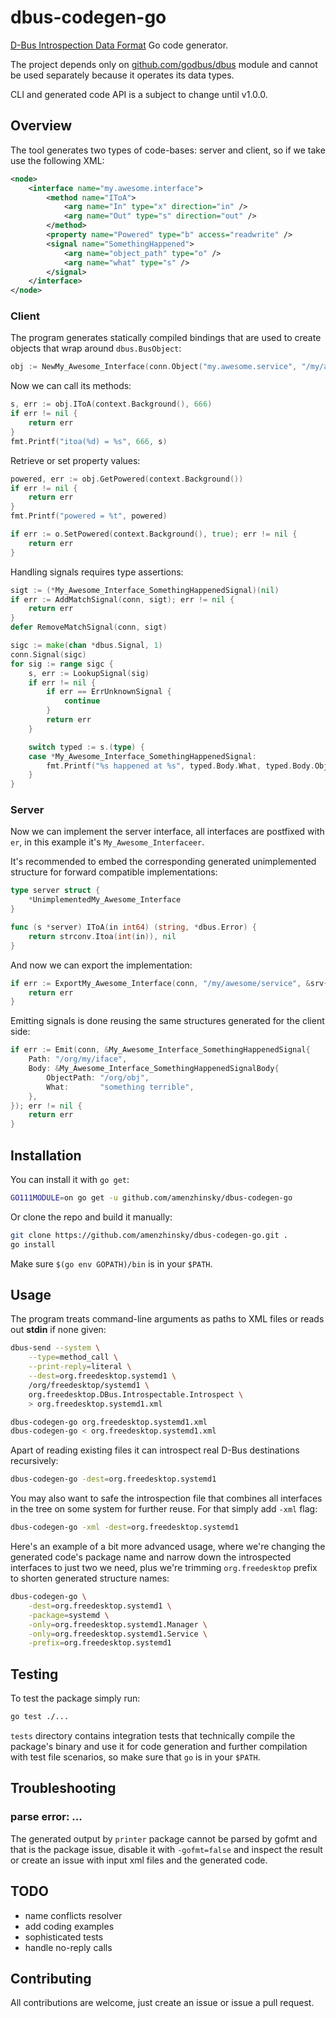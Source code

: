 # dbus-codegen-go

[D-Bus Introspection Data Format](https://dbus.freedesktop.org/doc/dbus-specification.html#introspection-format) Go code generator.

The project depends only on [github.com/godbus/dbus](https://github.com/godbus/dbus) module and cannot be used separately because it operates its data types.

CLI and generated code API is a subject to change until v1.0.0.

## Overview

The tool generates two types of code-bases: server and client, so if we take use the following XML:

```xml
<node>
	<interface name="my.awesome.interface">
		<method name="IToA">
			<arg name="In" type="x" direction="in" />
			<arg name="Out" type="s" direction="out" />
		</method>
		<property name="Powered" type="b" access="readwrite" />
		<signal name="SomethingHappened">
			<arg name="object_path" type="o" />
			<arg name="what" type="s" />
		</signal>
	</interface>
</node>
```

### Client

The program generates statically compiled bindings that are used to create objects that wrap around `dbus.BusObject`:

```go
obj := NewMy_Awesome_Interface(conn.Object("my.awesome.service", "/my/awesome/service"))
```

Now we can call its methods:

```go
s, err := obj.IToA(context.Background(), 666)
if err != nil {
    return err
}
fmt.Printf("itoa(%d) = %s", 666, s)
```

Retrieve or set property values:

```go
powered, err := obj.GetPowered(context.Background())
if err != nil {
    return err
}
fmt.Printf("powered = %t", powered)

if err := o.SetPowered(context.Background(), true); err != nil {
    return err
}
```

Handling signals requires type assertions:

```go
sigt := (*My_Awesome_Interface_SomethingHappenedSignal)(nil)
if err := AddMatchSignal(conn, sigt); err != nil {
    return err
}
defer RemoveMatchSignal(conn, sigt)

sigc := make(chan *dbus.Signal, 1)
conn.Signal(sigc)
for sig := range sigc {
    s, err := LookupSignal(sig)
    if err != nil {
        if err == ErrUnknownSignal {
            continue
        }
        return err
    }

    switch typed := s.(type) {
    case *My_Awesome_Interface_SomethingHappenedSignal:
        fmt.Printf("%s happened at %s", typed.Body.What, typed.Body.ObjectPath)
    }
}
```

### Server

Now we can implement the server interface, all interfaces are postfixed with `er`, in this example it's `My_Awesome_Interfaceer`.

It's recommended to embed the corresponding generated unimplemented structure for forward compatible implementations:

```go
type server struct {
	*UnimplementedMy_Awesome_Interface
}

func (s *server) IToA(in int64) (string, *dbus.Error) {
	return strconv.Itoa(int(in)), nil
}
```

And now we can export the implementation:

```go
if err := ExportMy_Awesome_Interface(conn, "/my/awesome/service", &srv{}); err != nil {
	return err
}
```

Emitting signals is done reusing the same structures generated for the client side:

```go
if err := Emit(conn, &My_Awesome_Interface_SomethingHappenedSignal{
    Path: "/org/my/iface",
    Body: &My_Awesome_Interface_SomethingHappenedSignalBody{
        ObjectPath: "/org/obj",
        What:       "something terrible",
    },
}); err != nil {
	return err
}
```

## Installation

You can install it with `go get`:

```bash
GO111MODULE=on go get -u github.com/amenzhinsky/dbus-codegen-go
```

Or clone the repo and build it manually:

```bash
git clone https://github.com/amenzhinsky/dbus-codegen-go.git .
go install
```

Make sure `$(go env GOPATH)/bin` is in your `$PATH`.

## Usage

The program treats command-line arguments as paths to XML files or reads out **stdin** if none given:

```bash
dbus-send --system \
	--type=method_call \
	--print-reply=literal \
	--dest=org.freedesktop.systemd1 \
	/org/freedesktop/systemd1 \
	org.freedesktop.DBus.Introspectable.Introspect \
	> org.freedesktop.systemd1.xml

dbus-codegen-go org.freedesktop.systemd1.xml
dbus-codegen-go < org.freedesktop.systemd1.xml
```

Apart of reading existing files it can introspect real D-Bus destinations recursively: 

```bash
dbus-codegen-go -dest=org.freedesktop.systemd1
```

You may also want to safe the introspection file that combines all interfaces in the tree on some system for further reuse. For that simply add `-xml` flag:

```bash
dbus-codegen-go -xml -dest=org.freedesktop.systemd1
```

Here's an example of a bit more advanced usage, where we're changing the generated code's package name and narrow down the introspected interfaces to just two we need, plus we're trimming `org.freedesktop` prefix to shorten generated structure names:

```bash
dbus-codegen-go \
	-dest=org.freedesktop.systemd1 \
	-package=systemd \
	-only=org.freedesktop.systemd1.Manager \
	-only=org.freedesktop.systemd1.Service \
	-prefix=org.freedesktop.systemd1
```

## Testing

To test the package simply run:

```bash
go test ./...
```

`tests` directory contains integration tests that technically compile the package's binary and use it for code generation and further compilation with test file scenarios, so make sure that `go` is in your `$PATH`.

## Troubleshooting

### parse error: ...

The generated output by `printer` package cannot be parsed by gofmt and that is the package issue, disable it with `-gofmt=false` and inspect the result or create an issue with input xml files and the generated code.

## TODO

- name conflicts resolver
- add coding examples
- sophisticated tests
- handle no-reply calls

## Contributing

All contributions are welcome, just create an issue or issue a pull request.
